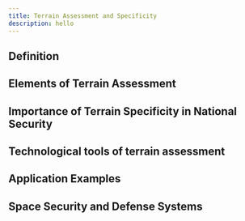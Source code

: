```yaml
---
title: Terrain Assessment and Specificity
description: hello
---
```


## Definition

## Elements of Terrain Assessment

## Importance of Terrain Specificity in National Security

## Technological tools of terrain assessment

## Application Examples

## Space Security and Defense Systems
